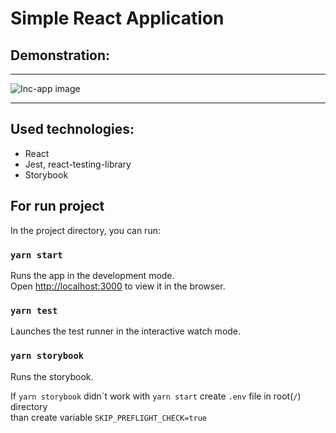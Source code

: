 # Simple React Application

## Demonstration:

---

![Inc-app image](https://github.com/x4aekx/inc-app/raw/main/public/tinc.gif)

---

## Used technologies:

- React
- Jest, react-testing-library
- Storybook

## For run project

In the project directory, you can run:

### `yarn start`

Runs the app in the development mode.\
Open [http://localhost:3000](http://localhost:3000) to view it in the browser.

### `yarn test`

Launches the test runner in the interactive watch mode.

### `yarn storybook`

Runs the storybook.

If `yarn storybook` didn\`t work with `yarn start` create `.env` file in root(`/`) directory\
than create variable `SKIP_PREFLIGHT_CHECK=true`
